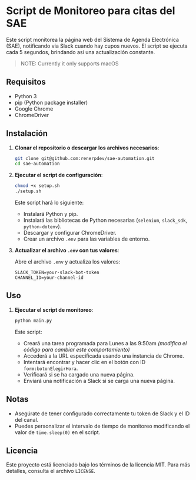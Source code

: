 
# Script de Monitoreo para citas del SAE

Este script monitorea la página web del Sistema de Agenda Electrónica (SAE), notificando via Slack cuando hay cupos nuevos. El script se ejecuta cada 5 segundos, brindando así una actualización constante.

> NOTE: Currently it only supports macOS

## Requisitos

- Python 3
- pip (Python package installer)
- Google Chrome
- ChromeDriver

## Instalación

1. **Clonar el repositorio o descargar los archivos necesarios**:

   ```sh
   git clone git@github.com:renerpdev/sae-automation.git
   cd sae-automation
   ```

2. **Ejecutar el script de configuración**:

   ```sh
   chmod +x setup.sh
   ./setup.sh
   ```

   Este script hará lo siguiente:
   - Instalará Python y pip.
   - Instalará las bibliotecas de Python necesarias (`selenium`, `slack_sdk`, `python-dotenv`).
   - Descargar y configurar ChromeDriver.
   - Crear un archivo `.env` para las variables de entorno.

3. **Actualizar el archivo `.env` con tus valores**:

   Abre el archivo `.env` y actualiza los valores:

   ```plaintext
   SLACK_TOKEN=your-slack-bot-token
   CHANNEL_ID=your-channel-id
   ```
   
## Uso

1. **Ejecutar el script de monitoreo**:

   ```sh
   python main.py
   ```

   Este script:
   - Creará una tarea programada para Lunes a las 9:50am _(modifica el código para cambiar este comportamiento)_
   - Accederá a la URL especificada usando una instancia de Chrome. 
   - Intentará encontrar y hacer clic en el botón con ID `form:botonElegirHora`.
   - Verificará si se ha cargado una nueva página.
   - Enviará una notificación a Slack si se carga una nueva página.

## Notas

- Asegúrate de tener configurado correctamente tu token de Slack y el ID del canal.
- Puedes personalizar el intervalo de tiempo de monitoreo modificando el valor de `time.sleep(0)` en el script.

## Licencia

Este proyecto está licenciado bajo los términos de la licencia MIT. Para más detalles, consulta el archivo `LICENSE`.
